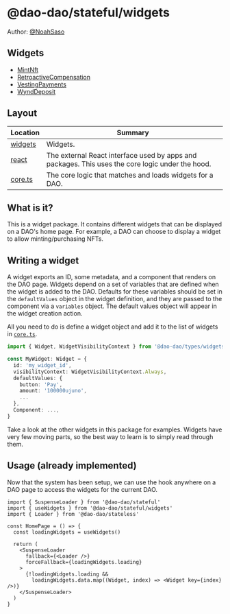 # @dao-dao/stateful/widgets

Author: [@NoahSaso](https://github.com/NoahSaso)

## Widgets

- [MintNft](./widgets/MintNft)
- [RetroactiveCompensation](./widgets/RetroactiveCompensation)
- [VestingPayments](./widgets/VestingPayments)
- [WyndDeposit](./widgets/WyndDeposit)

## Layout

| Location             | Summary                                                                                          |
| -------------------- | ------------------------------------------------------------------------------------------------ |
| [widgets](./widgets) | Widgets.                                                                                         |
| [react](./react)     | The external React interface used by apps and packages. This uses the core logic under the hood. |
| [core.ts](./core.ts) | The core logic that matches and loads widgets for a DAO.                                         |

## What is it?

This is a widget package. It contains different widgets that can be displayed on
a DAO's home page. For example, a DAO can choose to display a widget to allow
minting/purchasing NFTs.

## Writing a widget

A widget exports an ID, some metadata, and a component that renders on the DAO
page. Widgets depend on a set of variables that are defined when the widget is
added to the DAO. Defaults for these variables should be set in the
`defaultValues` object in the widget definition, and they are passed to the
component via a `variables` object. The default values object will appear in the
widget creation action.

All you need to do is define a widget object and add it to the list of widgets
in [`core.ts`](./core.ts).

```ts
import { Widget, WidgetVisibilityContext } from '@dao-dao/types/widgets'

const MyWidget: Widget = {
  id: 'my_widget_id',
  visibilityContext: WidgetVisibilityContext.Always,
  defaultValues: {
    button: 'Pay',
    amount: '100000ujuno',
    ...
  },
  Component: ...,
}
```

Take a look at the other widgets in this package for examples. Widgets have very
few moving parts, so the best way to learn is to simply read through them.

## Usage (already implemented)

Now that the system has been setup, we can use the hook anywhere on a DAO page
to access the widgets for the current DAO.

```tsx
import { SuspenseLoader } from '@dao-dao/stateful'
import { useWidgets } from '@dao-dao/stateful/widgets'
import { Loader } from '@dao-dao/stateless'

const HomePage = () => {
  const loadingWidgets = useWidgets()

  return (
    <SuspenseLoader
      fallback={<Loader />}
      forceFallback={loadingWidgets.loading}
    >
      {!loadingWidgets.loading &&
        loadingWidgets.data.map((Widget, index) => <Widget key={index} />)}
    </SuspenseLoader>
  )
}
```
